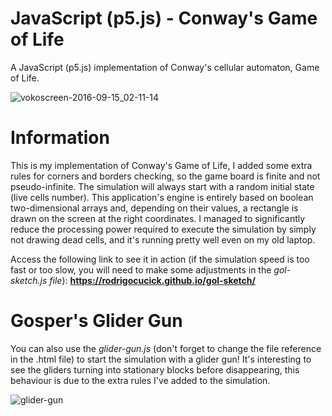 # JavaScript (p5.js) - Conway's Game of Life
A JavaScript (p5.js) implementation of Conway's cellular automaton, Game of Life.

![vokoscreen-2016-09-15_02-11-14](https://cloud.githubusercontent.com/assets/16089829/18539087/ac14363e-7aea-11e6-87de-fe907f3c2d6f.gif)

# Information
This is my implementation of Conway's Game of Life, I added some extra rules for corners and borders checking, so the game board is finite and not pseudo-infinite. The simulation will always start with a random initial state (live cells number). This application's engine is entirely based on boolean two-dimensional arrays and, depending on their values, a rectangle is drawn on the screen at the right coordinates. I managed to significantly reduce the processing power required to execute the simulation by simply not drawing dead cells, and it's running pretty well even on my old laptop.

Access the following link to see it in action (if the simulation speed is too fast or too slow, you will need to make some adjustments in the *gol-sketch.js file*): **https://rodrigocucick.github.io/gol-sketch/**

# Gosper's Glider Gun
You can also use the *glider-gun.js* (don't forget to change the file reference in the .html file) to start the simulation with a glider gun! It's interesting to see the gliders turning into stationary blocks before disappearing, this behaviour is due to the extra rules I've added to the simulation.

![glider-gun](https://cloud.githubusercontent.com/assets/16089829/18538852/aa3c20c6-7ae8-11e6-9c5f-63d1abd16655.gif)
